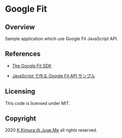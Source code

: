 # Google Fit

## Overview

Sample application which use Google Fit JavaScript API.


## References

- [The Google Fit SDK](https://developers.google.com/fit/)

- [JavaScript で作る Google Fit API サンプル](https://qiita.com/feb19/items/383848119ba1bdfe5110)


## Licensing

This code is licensed under MIT.


## Copyright

2020 [K.Kimura @ Juge.Me](https://github.com/dotnsf) all rights reserved.
